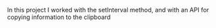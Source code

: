 
In this project I worked with the setInterval method, and with an API for copying information to the clipboard 


